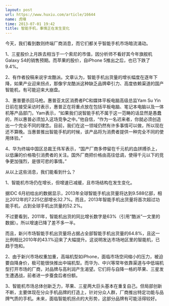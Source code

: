 ```yaml
---
layout: post
url: https://www.huxiu.com/article/16644
name: 虎嗅
time: 2013-07-01 19:42
title: 智能手机，事情正在发生变化
---
```

今天，我们看到数则终端厂商消息，而它们都关乎智能手机市场暗流涌动。

1、三星股价上月跌去相当于一个索尼的市值，因分析师不看好其今年旗舰机Galaxy S4的销售预期。而苹果的股价，自iPhone 5推出之后，也已下跌了9.4%。

2、有作者投稿来说宇龙酷派。文章认为，智能手机出货量的增长幅度在逐年下降，如果产业迎来拐点，那像宇龙酷派这种缺乏品牌牵引力、高度依赖渠道的国产智能机，有可能迎来大崩盘。

3、惠普要杀回马枪。惠普亚太区消费者PC和媒体平板电脑高级总监Yam Su Yin日前在接受采访时表示，惠普正在将重点放在包括平板电脑、笔记本电脑以及一体机等产品部门，Yam表示，“如果我们说智能手机不属于这一范畴的话显然是愚蠢的，所以惠普必须加入这场竞争之中。”他自信，“作为一名迟来者，你就必须创造出一个完全不同的理念。目前，我们在这一领域仍然有许多事情可以做，所以现在还不算晚。当惠普推出智能手机的时候，该产品将为消费者提供一种完全不同的使用体验。”

4、华为终端中国区总裁王伟军表示，“国产厂商多停留在千元机的血拼搏杀上，以低廉的价格吸引消费者的关注。国外厂商把价格由高往低调，使得千元以下的竞争更加强烈，是很可悲的事情。”

从以上这些消息，我们能看到什么？

1、智能机市场仍在增长，但增速已减缓，且市场结构在发生变化。

据IDC 6月初给出的数据显示，2013年全球智能手机出货量将达到9.588亿部，相比2012年的7.225亿部增长32.7%。而且，2013年智能手机出货量将首次超过功能手机，占到全球手机出货量的52.2%。

不过要看到，2011年，智能机出货的同比增长数字是63%（引用“酷派”一文里的数据）。所以增速已降了差不多一半。

而且，新兴市场智能手机出货量将占据占全部智能手机出货量的64.8%，且这一比例相比2010年的43.1%迎来了大幅提升。这说明发达市场地区里的智能机，已趋于饱和。

2、由于新兴市场权重加重，高端机型如iPhone，面临市场空间缩小的压力，被迫要自降身价，极可能很快推出中端机型。而华为、中兴等常年依靠渠道与中低端机型打开市场的厂商，对品牌与高利润产生渴望。它们将与自降一格的苹果、三星发生遭遇战，前者进一步蚕食后者份额。

3、智能机市场总体创新乏力，苹果、三星两大巨头基本在重复自己。但局部创新不断，主要体现在分众手机品牌的打造上，针对分众人群，厂商推出特定功能与品牌气质的手机。未来，面临智能机拐点的大形势，这部分品牌有可能活得较好。


